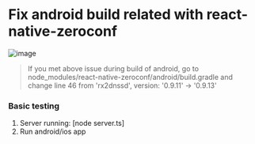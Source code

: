# Fix android build related with react-native-zeroconf
![image](https://user-images.githubusercontent.com/89775457/133527590-815142eb-8504-4d16-a0a9-558194a58605.png)

> If you met above issue during build of android, go to
  node_modules/react-native-zeroconf/android/build.gradle
  and change line 46 from 'rx2dnssd', version: '0.9.11' -> '0.9.13'

### Basic testing
  1. Server running: [node server.ts]
  2. Run android/ios app

    
